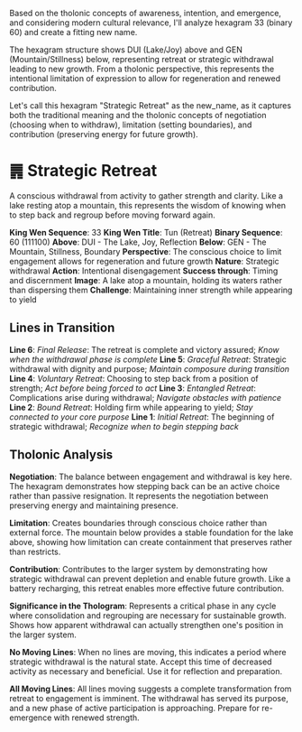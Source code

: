 Based on the tholonic concepts of awareness, intention, and emergence, and considering modern cultural relevance, I'll analyze hexagram 33 (binary 60) and create a fitting new name.

The hexagram structure shows DUI (Lake/Joy) above and GEN (Mountain/Stillness) below, representing retreat or strategic withdrawal leading to new growth. From a tholonic perspective, this represents the intentional limitation of expression to allow for regeneration and renewed contribution.

Let's call this hexagram "Strategic Retreat" as the new_name, as it captures both the traditional meaning and the tholonic concepts of negotiation (choosing when to withdraw), limitation (setting boundaries), and contribution (preserving energy for future growth).

# ䷠ Strategic Retreat

A conscious withdrawal from activity to gather strength and clarity. Like a lake resting atop a mountain, this represents the wisdom of knowing when to step back and regroup before moving forward again.


**King Wen Sequence**: 33
**King Wen Title**: Tun (Retreat)
**Binary Sequence**: 60 (111100)
**Above**: DUI - The Lake, Joy, Reflection
**Below**: GEN - The Mountain, Stillness, Boundary
**Perspective**: The conscious choice to limit engagement allows for regeneration and future growth
**Nature**: Strategic withdrawal
**Action**: Intentional disengagement
**Success through**: Timing and discernment
**Image**: A lake atop a mountain, holding its waters rather than dispersing them
**Challenge**: Maintaining inner strength while appearing to yield

## Lines in Transition
**Line 6**: *Final Release*: The retreat is complete and victory assured; *Know when the withdrawal phase is complete*
**Line 5**: *Graceful Retreat*: Strategic withdrawal with dignity and purpose; *Maintain composure during transition*
**Line 4**: *Voluntary Retreat*: Choosing to step back from a position of strength; *Act before being forced to act*
**Line 3**: *Entangled Retreat*: Complications arise during withdrawal; *Navigate obstacles with patience*
**Line 2**: *Bound Retreat*: Holding firm while appearing to yield; *Stay connected to your core purpose*
**Line 1**: *Initial Retreat*: The beginning of strategic withdrawal; *Recognize when to begin stepping back*

## Tholonic Analysis
**Negotiation**: The balance between engagement and withdrawal is key here. The hexagram demonstrates how stepping back can be an active choice rather than passive resignation. It represents the negotiation between preserving energy and maintaining presence.

**Limitation**: Creates boundaries through conscious choice rather than external force. The mountain below provides a stable foundation for the lake above, showing how limitation can create containment that preserves rather than restricts.

**Contribution**: Contributes to the larger system by demonstrating how strategic withdrawal can prevent depletion and enable future growth. Like a battery recharging, this retreat enables more effective future contribution.

**Significance in the Thologram**: Represents a critical phase in any cycle where consolidation and regrouping are necessary for sustainable growth. Shows how apparent withdrawal can actually strengthen one's position in the larger system.

**No Moving Lines**: When no lines are moving, this indicates a period where strategic withdrawal is the natural state. Accept this time of decreased activity as necessary and beneficial. Use it for reflection and preparation.

**All Moving Lines**: All lines moving suggests a complete transformation from retreat to engagement is imminent. The withdrawal has served its purpose, and a new phase of active participation is approaching. Prepare for re-emergence with renewed strength.
